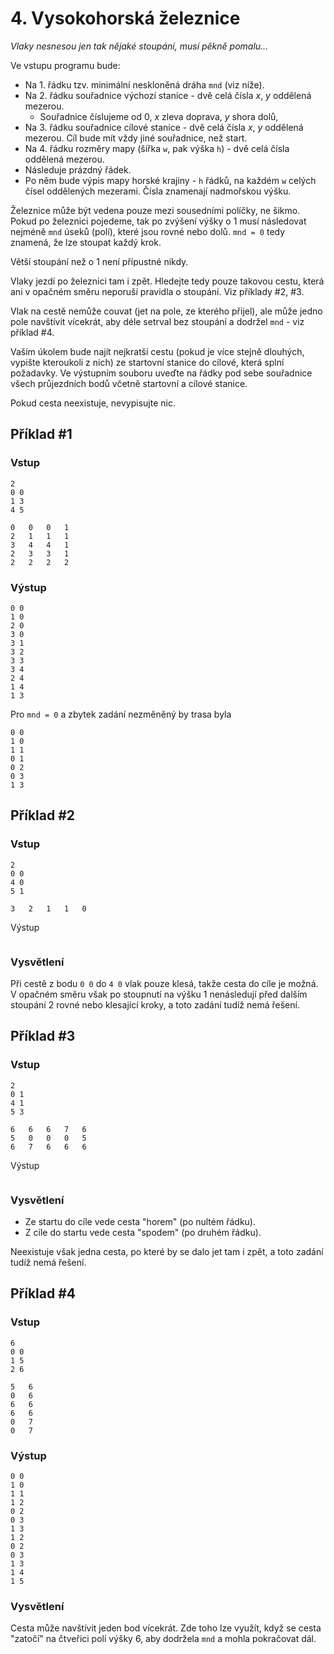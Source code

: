 # 4. Vysokohorská železnice

_Vlaky nesnesou jen tak nějaké stoupání, musí pěkně pomalu…_

Ve vstupu programu bude:

* Na 1. řádku tzv. minimální neskloněná dráha `mnd` (viz níže).
* Na 2. řádku souřadnice výchozí stanice - dvě celá čísla _x_, _y_ oddělená mezerou.
    * Souřadnice číslujeme od 0, _x_ zleva doprava, _y_ shora dolů,
* Na 3. řádku souřadnice cílové stanice - dvě celá čísla _x_, _y_ oddělená mezerou. Cíl bude mít vždy jiné souřadnice,
  než start.
* Na 4. řádku rozměry mapy (šířka `w`, pak výška `h`) - dvě celá čísla oddělená mezerou.
* Následuje prázdný řádek.
* Po něm bude výpis mapy horské krajiny - `h` řádků, na každém `w` celých čísel oddělených mezerami. Čísla znamenají
  nadmořskou výšku.

Železnice může být vedena pouze mezi sousedními políčky, ne šikmo. Pokud po železnici pojedeme, tak po zvýšení výšky o
1 musí následovat nejméně `mnd` úseků (polí), které jsou rovné nebo dolů. `mnd = 0` tedy znamená, že lze stoupat každý
krok.

Větší stoupání než o 1 není přípustné nikdy.

Vlaky jezdí po železnici tam i zpět. Hledejte tedy pouze takovou cestu, která ani v opačném směru neporuší pravidla o
stoupání. Viz příklady #2, #3.

Vlak na cestě nemůže couvat (jet na pole, ze kterého přijel), ale může jedno pole navštívit vícekrát, aby déle setrval
bez stoupání a dodržel `mnd` - viz příklad #4.

Vaším úkolem bude najít nejkratší cestu (pokud je více stejně dlouhých, vypište kteroukoli z nich) ze startovní stanice
do cílové, která splní požadavky. Ve výstupním souboru uveďte na řádky pod sebe souřadnice všech průjezdních bodů včetně
startovní a cílové stanice.

Pokud cesta neexistuje, nevypisujte nic.

## Příklad #1

### Vstup

```
2
0 0
1 3
4 5

0   0   0   1
2   1   1   1
3   4   4   1
2   3   3   1
2   2   2   2
```

### Výstup

```
0 0
1 0
2 0
3 0
3 1
3 2
3 3
3 4
2 4
1 4
1 3
```

Pro `mnd = 0` a zbytek zadání nezměněný by trasa byla

```
0 0
1 0
1 1
0 1
0 2
0 3
1 3
```

## Příklad #2

### Vstup

```
2
0 0
4 0
5 1

3   2   1   1   0
```

Výstup

```
```

### Vysvětlení

Při cestě z bodu `0 0` do `4 0` vlak pouze klesá, takže cesta do cíle je možná. V opačném směru však po stoupnutí na
výšku 1 nenásledují před dalším stoupání 2 rovné nebo klesající kroky, a toto zadání tudíž nemá řešení.

## Příklad #3

### Vstup

```
2
0 1
4 1
5 3

6   6   6   7   6
5   0   0   0   5
6   7   6   6   6
```

Výstup

```
```

### Vysvětlení

- Ze startu do cíle vede cesta "horem" (po nultém řádku).
- Z cíle do startu vede cesta "spodem" (po druhém řádku).

Neexistuje však jedna cesta, po které by se dalo jet tam i zpět, a toto zadání tudíž nemá řešení.

## Příklad #4

### Vstup

```
6
0 0
1 5
2 6

5   6
0   6
6   6
6   6
0   7
0   7
```

### Výstup

```
0 0
1 0
1 1
1 2
0 2
0 3
1 3
1 2
0 2
0 3
1 3
1 4
1 5
```

### Vysvětlení

Cesta může navštívit jeden bod vícekrát. Zde toho lze využít, když se cesta "zatočí" na čtveřici polí výšky 6, aby
dodržela `mnd` a mohla pokračovat dál.
